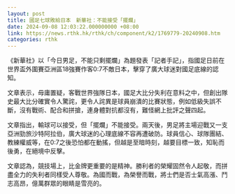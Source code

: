 ```yaml
---
layout: post
title: 國足七球敗給日本　新華社：不能接受「擺爛」
date: 2024-09-08 12:03:22.000000000 +08:00
link: https://news.rthk.hk/rthk/ch/component/k2/1769779-20240908.htm
categories: rthk
---
```


《新華社》以「今日男足，不能只剩擺爛」為題發表「記者手記」，指國足日前在世界盃外圍賽亞洲區18強賽作客0:7不敵日本，擊穿了廣大球迷對國足底線的認知。

文章表示，毋庸置疑，客戰世界強隊日本，國足大比分失利在意料之中，但創出隊史最大比分確實令人驚詫，更令人詫異是球員崩潰的比賽狀態，例如低級失誤不斷，沒有戰術、配合和拼搶，連身體對抗都沒有，難怪網上批評之聲四起。

文章指出，輸球可以接受，但「擺爛」不能接受。兩天後，男足將主場迎戰又一支亞洲勁旅沙特阿拉伯，廣大球迷的心理底線不容再遭破防。球員信心、球隊團結、教練權威等，在0:7之後恐怕都在動搖，但越是至暗時刻，越要目標一致，知恥而後勇，在絕境中反擊。

文章認為，競技場上，比金牌更重要的是精神。勝利者的榮耀固然令人起敬，而拼盡全力的失利者同樣受人尊敬。為國而戰，為榮譽而戰，將士們是否士氣高漲、鬥志高昂，億萬群眾的眼睛是雪亮的。
